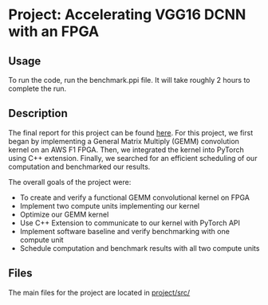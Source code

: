 # Project: Accelerating VGG16 DCNN with an FPGA

## Usage
To run the code, run the benchmark.ppi file. It will take roughly 2 hours to complete the run.

## Description
The final report for this project can be found [here](https://drive.google.com/file/d/1_t-ZUs8Ksm7X3zX2y6vlzE8V9R8Q-tjK/view). 
For this project, we first began by implementing a General Matrix Multiply (GEMM) convolution kernel on an AWS F1 FPGA. Then, we integrated the kernel into PyTorch using C++ extension. Finally, we searched for an efficient scheduling of our computation and benchmarked our results.

The overall goals of the project were:

* To create and verify a functional GEMM convolutional kernel on FPGA
* Implement two compute units implementing our kernel
* Optimize our GEMM kernel 
* Use C++ Extension to communicate to our kernel with PyTorch API
* Implement software baseline and verify benchmarking with one compute unit
* Schedule computation and benchmark results with all two compute units

## Files
The main files for the project are located in [project/src/](/project/src)
